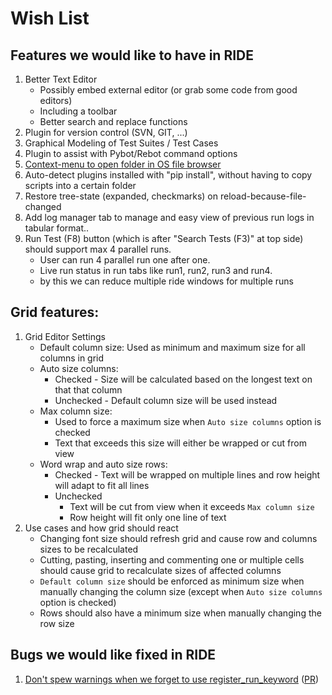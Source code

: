 # Wish List

## Features we would like to have in RIDE

1. Better Text Editor
    * Possibly embed external editor (or grab some code from good editors)
    * Including a toolbar
    * Better search and replace functions
2. Plugin for version control (SVN, GIT, ...)
3. Graphical Modeling of Test Suites / Test Cases
4. Plugin to assist with Pybot/Rebot command options
5. [Context-menu to open folder in OS file browser](https://github.com/robotframework/RIDE/issues/1650)
6. Auto-detect plugins installed with "pip install", without having to copy scripts into a certain folder
7. Restore tree-state (expanded, checkmarks) on reload-because-file-changed
8. Add log manager tab to manage and easy view of previous run logs in tabular format.. 
9. Run Test (F8) button (which is after "Search Tests (F3)" at top side) should support max 4 parallel runs. 
     * User can run 4 parallel run one after one.
     * Live run status in run tabs like run1, run2, run3 and run4.   
     * by this we can reduce multiple ride windows for multiple runs 

## Grid features:

1. Grid Editor Settings
     * Default column size: Used as minimum and maximum size for all columns in grid
     * Auto size columns:
          * Checked - Size will be calculated based on the longest text on that that column
          * Unchecked - Default column size will be used instead
     * Max column size: 
          * Used to force a maximum size when `Auto size columns` option is checked
          * Text that exceeds this size will either be wrapped or cut from view
     * Word wrap and auto size rows:
          * Checked - Text will be wrapped on multiple lines and row height will adapt to fit all lines
          * Unchecked
               * Text will be cut from view when it exceeds `Max column size`
               * Row height will fit only one line of text
2. Use cases and how grid should react
     * Changing font size should refresh grid and cause row and columns sizes to be recalculated
     * Cutting, pasting, inserting and commenting one or multiple cells should cause grid to recalculate sizes of affected columns
     * `Default column size` should be enforced as minimum size when manually changing the column size (except when `Auto size columns` option is checked)
     * Rows should also have a minimum size when manually changing the row size

## Bugs we would like fixed in RIDE

1. [Don't spew warnings when we forget to use register_run_keyword](https://github.com/robotframework/ride/issues/1661) ([PR](https://github.com/robotframework/ride/issues/1662))